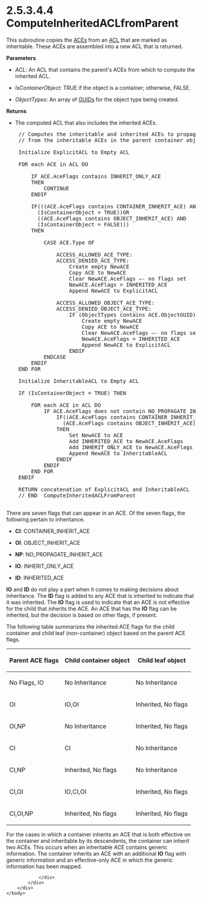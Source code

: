 <html dir="LTR" xmlns:mshelp="http://msdn.microsoft.com/mshelp" xmlns:ddue="http://ddue.schemas.microsoft.com/authoring/2003/5" xmlns:xlink="http://www.w3.org/1999/xlink" xmlns:tool="http://www.microsoft.com/tooltip">
    <head>
        <meta http-equiv="Content-Type" content="text/html; CHARSET=utf-8"></meta>
        <meta name="save" content="history"></meta>
        <title>2.5.3.4.4 ComputeInheritedACLfromParent</title>
        <xml>
            <mshelp:toctitle title="2.5.3.4.4 ComputeInheritedACLfromParent"></mshelp:toctitle>
            <mshelp:rltitle title="[MS-DTYP]: ComputeInheritedACLfromParent"></mshelp:rltitle>
            <mshelp:keyword index="A" term="3d27668e-cbcd-4639-97fe-8d18a35230ac"></mshelp:keyword>
            <mshelp:attr name="DCSext.ContentType" value="open specification"></mshelp:attr>
            <mshelp:attr name="AssetID" value="3d27668e-cbcd-4639-97fe-8d18a35230ac"></mshelp:attr>
            <mshelp:attr name="TopicType" value="kbRef"></mshelp:attr>
            <mshelp:attr name="DCSext.Title" value="[MS-DTYP]: ComputeInheritedACLfromParent" />
        </xml>
    </head>
    <body>
        <div id="header">
            <h1 class="heading">2.5.3.4.4 ComputeInheritedACLfromParent</h1>
        </div>
        <div id="mainSection">
            <div id="mainBody">
                <div id="allHistory" class="saveHistory"></div>
                <div id="sectionSection0" class="section" name="collapseableSection">
                    

<p>This subroutine copies the <a href="d06e5a81-176e-46c6-9cf7-9137aad4455e.html">ACEs</a> from an <a href="20233ed8-a6c6-4097-aafa-dd545ed24428.html">ACL</a> that are marked as
inheritable. These ACEs are assembled into a new ACL that is returned.</p>

<p><b>Parameters</b></p>

<ul><li><p><span><span> 
</span></span><i>ACL</i>: An ACL that contains the parent's ACEs from which to
compute the inherited ACL.</p>

</li><li><p><span><span> 
</span></span><i>IsContainerObject</i>: TRUE if the object is a container;
otherwise, FALSE.</p>

</li><li><p><span><span> 
</span></span><i>ObjectTypes</i>: An array of <a href="a66edeb1-52a0-4d64-a93b-2f5c833d7d92.html#gt_f49694cc-c350-462d-ab8e-816f0103c6c1">GUIDs</a> for the object type
being created.</p>

</li></ul><p><b>Returns</b></p>

<ul><li><p><span><span> 
</span></span>The computed ACL that also includes the inherited ACEs.</p>

<div><pre> // Computes the inheritable and inherited ACEs to propagate to the new object
 // from the inheritable ACEs in the parent container object
  
 Initialize ExplicitACL to Empty ACL
  
 FOR each ACE in ACL DO
  
     IF ACE.AceFlags contains INHERIT_ONLY_ACE 
     THEN
         CONTINUE
     ENDIF
  
     IF(((ACE.AceFlags contains CONTAINER_INHERIT_ACE) AND
       (IsContainerObject = TRUE))OR
       ((ACE.AceFlags contains OBJECT_INHERIT_ACE) AND
       (IsContainerObject = FALSE)))
     THEN
  
         CASE ACE.Type OF
  
             ACCESS_ALLOWED_ACE_TYPE:
             ACCESS_DENIED_ACE_TYPE:
                 Create empty NewACE
                 Copy ACE to NewACE
                 Clear NewACE.AceFlags –- no flags set
                 NewACE.AceFlags = INHERITED_ACE
                 Append NewACE to ExplicitACL
  
             ACCESS_ALLOWED_OBJECT_ACE_TYPE:
             ACCESS_DENIED_OBJECT_ACE_TYPE:
                 IF (ObjectTypes contains ACE.ObjectGUID) THEN
                     Create empty NewACE
                     Copy ACE to NewACE
                     Clear NewACE.AceFlags –- no flags set
                     NewACE.AceFlags = INHERITED_ACE
                     Append NewACE to ExplicitACL
                 ENDIF
         ENDCASE
     ENDIF
 END FOR
  
 Initialize InheritableACL to Empty ACL
  
 IF (IsContainerObject = TRUE) THEN
  
     FOR each ACE in ACL DO
         IF ACE.AceFlags does not contain NO_PROPAGATE_INHERIT_ACE THEN
             IF((ACE.AceFlags contains CONTAINER_INHERIT_ACE) OR
               (ACE.AceFlags contains OBJECT_INHERIT_ACE))
             THEN
                 Set NewACE to ACE
                 Add INHERITED_ACE to NewACE.AceFlags
                 Add INHERIT_ONLY_ACE to NewACE.AceFlags
                 Append NewACE to InheritableACL
             ENDIF
         ENDIF
     END FOR
 ENDIF
  
 RETURN concatenation of ExplicitACL and InheritableACL
 // END  ComputeInheritedACLFromParent
  
</pre></div>

</li></ul><p>There are seven flags that can appear in an ACE. Of the
seven flags, the following pertain to inheritance.</p>

<ul><li><p><span><span> 
</span></span><b>CI</b>: CONTAINER_INHERIT_ACE </p>

</li><li><p><span><span> 
</span></span><b>OI</b>: OBJECT_INHERIT_ACE</p>

</li><li><p><span><span> 
</span></span><b>NP</b>: NO_PROPAGATE_INHERIT_ACE</p>

</li><li><p><span><span> 
</span></span><b>IO</b>: INHERIT_ONLY_ACE</p>

</li><li><p><span><span> 
</span></span><b>ID</b>: INHERITED_ACE</p>

</li></ul><p><b>IO</b> and <b>ID</b> do not play a part when it comes to
making decisions about inheritance. The <b>ID</b> flag is added to any ACE that
is inherited to indicate that it was inherited. The <b>IO</b> flag is used to
indicate that an ACE is not effective for the child that inherits the ACE. An
ACE that has the <b>IO</b> flag can be inherited, but the decision is based on
other flags, if present.</p>

<p>The following table summarizes the inherited ACE flags for
the child container and child leaf (non-container) object based on the parent
ACE flags.</p>

<table>
 <thead>
  <tr>
   <th>
   <p>Parent ACE flags </p>
   </th>
   <th>
   <p>Child container object </p>
   </th>
   <th>
   <p>Child leaf object </p>
   </th>
  </tr>
 </thead>
 <tr>
  <td>
  <p>No Flags, IO</p>
  </td>
  <td>
  <p>No Inheritance</p>
  </td>
  <td>
  <p>No Inheritance</p>
  </td>
 </tr>
 <tr>
  <td>
  <p>OI</p>
  </td>
  <td>
  <p>IO,OI</p>
  </td>
  <td>
  <p>Inherited, No flags</p>
  </td>
 </tr>
 <tr>
  <td>
  <p>OI,NP</p>
  </td>
  <td>
  <p>No Inheritance</p>
  </td>
  <td>
  <p>Inherited, No flags</p>
  </td>
 </tr>
 <tr>
  <td>
  <p>CI</p>
  </td>
  <td>
  <p>CI</p>
  </td>
  <td>
  <p>No Inheritance</p>
  </td>
 </tr>
 <tr>
  <td>
  <p>CI,NP</p>
  </td>
  <td>
  <p>Inherited, No flags</p>
  </td>
  <td>
  <p>No Inheritance</p>
  </td>
 </tr>
 <tr>
  <td>
  <p>CI,OI</p>
  </td>
  <td>
  <p>IO,CI,OI</p>
  </td>
  <td>
  <p>Inherited, No flags</p>
  </td>
 </tr>
 <tr>
  <td>
  <p>CI,OI,NP</p>
  </td>
  <td>
  <p>Inherited, No flags</p>
  </td>
  <td>
  <p>Inherited, No flags</p>
  </td>
 </tr>
</table>

<p>For the cases in which a container inherits an ACE that is
both effective on the container and inheritable by its descendents, the
container can inherit two ACEs. This occurs when an inheritable ACE contains
generic  information. The container inherits an ACE with an additional <b>IO</b>
flag with generic information and an effective-only ACE in which the generic
information has been mapped.</p>


                </div>
            </div>
        </div>
    </body>
</html>